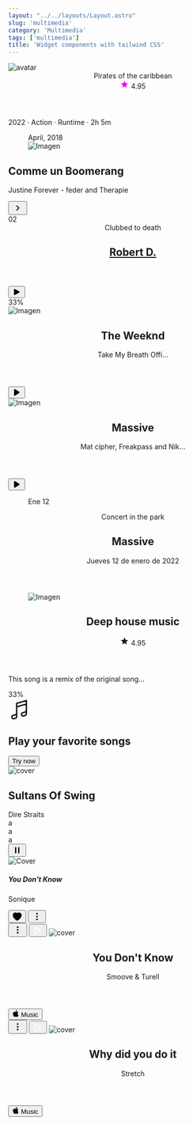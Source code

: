 ```yaml
---
layout: "../../layouts/Layout.astro"
slug: 'multimedia'
category: 'Multimedia'
tags: ['multimedia']
title: 'Widget components with tailwind CSS'
---
```


<article class="border shadow-sm break-inside grid grid-cols-12 rounded-xl overflow-hidden mb-3 text-sm bg-white dark:bg-gray-950 dark:text-white dark:border-gray-900" data-filter="multimedia">
  <img class="flex-none col-span-4 h-full object-cover" src="https://images.pexels.com/photos/343701/pexels-photo-343701.jpeg?auto=compress&amp;cs=tinysrgb&amp;w=1260&amp;h=750&amp;dpr=2" alt="avatar">
  <section class="col-span-8 flex justify-between flex-col p-3">
    <header class="flex flex-row justify-between items-start">
      <span class="font-medium text-base"> Pirates of the caribbean </span>
      <div class="flex justify-center items-center gap-2">
        <svg viewBox="0 0 24 24" class="-mt-0.5" width="18" height="18">
          <path fill="#ff00ea" d="M12,17.27L18.18,21L16.54,13.97L22,9.24L14.81,8.62L12,2L9.19,8.62L2,9.24L7.45,13.97L5.82,21L12,17.27Z"></path>
        </svg>
        <span class="font-medium">4.95</span>
      </div>
    </header>
    <p class="text-xs text-gray-600 dark:text-gray-400">2022 · Action · Runtime · 2h 5m</p>
  </section>
</article>

<article class="border shadow-sm break-inside grid grid-cols-12 rounded-xl overflow-hidden mb-3 text-sm bg-white dark:bg-gray-950 dark:text-white dark:border-gray-900" data-filter="multimedia">
  <figure class="col-span-5 relative">
    <div class="absolute left-4 bottom-4 rounded-sm text-xs py-1 px-2 text-white bg-black/60 backdrop-blur-sm">April, 2018</div>
    <img src="https://images.pexels.com/photos/5152572/pexels-photo-5152572.jpeg?auto=compress&amp;cs=tinysrgb&amp;w=1260&amp;h=750&amp;dpr=2" alt="Imagen" class="w-full min-h-[7rem] object-cover">
  </figure>
  <section class="col-span-7 flex flex-col justify-between p-3 flex-1">
    <h2 class="text-base font-medium leading-5">Comme un Boomerang</h2>
    <div class="flex flex-row justify-between items-center space-x-2">
      <p class="flex-1 text-xs leading-4">Justine Forever - feder and Therapie</p>
      <button class="flex flex-none items-center justify-center rounded-full w-8 h-8 bg-yellow-400 text-black">
        <svg width="22" height="22" viewBox="0 0 24 24" xmlns="http://www.w3.org/2000/svg">
          <path d="M8.59,16.58L13.17,12L8.59,7.41L10,6L16,12L10,18L8.59,16.58Z" fill="currentColor"></path>
        </svg>
      </button>
    </div>
  </section>
</article>

<article class="border shadow-sm break-inside relative flex items-center justify-between overflow-hidden rounded-t-xl p-4 mb-3 gap-4 text-sm bg-white dark:bg-gray-950 dark:text-white dark:border-gray-900" data-filter="multimedia">
  <div class="flex items-center justify-center w-12 h-12 rounded-full text-lg bg-blue-700 text-white">02</div>
  <header class="flex-auto flex flex-col">
    <span class="text-xs text-gray-600">Clubbed to death</span>
    <h2 class="font-bold block text-base">
      <a href="#">Robert D.</a>
    </h2>
  </header>
  <button class="w-9 h-9 flex flex-none justify-center items-center rounded-full transition-all duration-200 bg-white dark:bg-gray-900 border text-black dark:border-gray-800 dark:text-white hover:bg-gray-100 dark:hover:bg-gray-800">
    <svg xmlns="http://www.w3.org/2000/svg" viewBox="0 0 24 24" fill="currentColor" width="18" height="18">
      <path fill-rule="evenodd" d="M4.5 5.653c0-1.426 1.529-2.33 2.779-1.643l11.54 6.348c1.295.712 1.295 2.573 0 3.285L7.28 19.991c-1.25.687-2.779-.217-2.779-1.643V5.653z" clip-rule="evenodd"></path>
    </svg>
  </button>
  <div class="absolute bottom-0 left-0 w-full rounded-full overflow-hidden bg-gray-100 h-[3px] whitespace-nowrap dark:bg-gray-900">
    <div class="bg-blue-700 h-full w-4/6">
      <span class="sr-only">33%</span>
    </div>
  </div>
</article>

<article class="border shadow-sm break-inside grid grid-cols-12 rounded-xl overflow-hidden mb-3 text-sm bg-white dark:bg-gray-950 dark:text-white dark:border-gray-900" data-filter="multimedia">
  <div class="col-span-3">
    <img src="https://images.pexels.com/photos/462510/pexels-photo-462510.jpeg?auto=compress&cs=tinysrgb&w=1600" alt="Imagen" class="w-full h-full aspect-square object-cover">
  </div>
  <div class="col-span-9 flex items-center justify-between p-3 flex-1">
    <header class="flex flex-col gap-1">
      <h2 class="text-base font-semibold leading-5">The Weeknd</h2>
      <p>Take My Breath Offi...</p>
    </header>
    <button class="flex flex-none justify-center items-center rounded-full w-9 h-9 transition-color duration-200 bg-indigo-500 hover:bg-indigo-700 text-white">
      <svg width="18" height="18" fill="currentColor" viewBox="0 0 20 20" xmlns="http://www.w3.org/2000/svg" aria-hidden="true">
        <path d="M6.3 2.84A1.5 1.5 0 0 0 4 4.11v11.78a1.5 1.5 0 0 0 2.3 1.27l9.344-5.891a1.5 1.5 0 0 0 0-2.538L6.3 2.841Z"></path>
      </svg>
    </button>
  </div>
</article>

<article class="border shadow-sm break-inside grid grid-cols-12 rounded-xl overflow-hidden mb-3 text-sm bg-white dark:bg-gray-950 dark:text-white dark:border-gray-900" data-filter="multimedia">
  <div class="col-span-4">
    <img src="https://images.pexels.com/photos/7022370/pexels-photo-7022370.jpeg?auto=compress&cs=tinysrgb&w=1260&h=750&dpr=2" alt="Imagen" class="w-full h-full aspect-square object-cover">
  </div>
  <div class="col-span-8 flex items-center justify-between p-3 flex-1">
    <header class="flex flex-col gap-1">
      <h2 class="text-base font-semibold leading-5">Massive</h2>
      <p>Mat cipher, Freakpass and Nik...</p>
    </header>
    <button class="flex flex-none justify-center items-center rounded-full w-9 h-9 transition-color duration-200 bg-gray-800 hover:bg-gray-700 text-white">
      <svg width="18" height="18" fill="currentColor" viewBox="0 0 20 20" xmlns="http://www.w3.org/2000/svg" aria-hidden="true">
        <path d="M6.3 2.84A1.5 1.5 0 0 0 4 4.11v11.78a1.5 1.5 0 0 0 2.3 1.27l9.344-5.891a1.5 1.5 0 0 0 0-2.538L6.3 2.841Z"></path>
      </svg>
    </button>
  </div>
</article>

<article class="border shadow-sm break-inside grid grid-cols-12 rounded-xl overflow-hidden mb-3 text-sm bg-white dark:bg-gray-950 dark:text-white dark:border-gray-900" data-filter="multimedia">
  <figure class="col-span-3">
    <div class="flex items-center justify-center flex-col w-full h-full p-3 bg-gray-900 text-white dark:bg-gray-200 dark:text-black">
      <span>Ene</span>
      <span class="text-3xl font-semibold">12</span>
    </div>
  </figure>
  <section class="col-span-9 flex items-center justify-between p-3 flex-1">
    <header class="flex flex-col">
      <p class="text-xs text-gray-500">Concert in the park</p>
      <h2 class="text-sm font-semibold leading-5">Massive</h2>
      <p>Jueves 12 de enero de 2022</p>
    </header>
  </section>
</article>

<article class="border shadow-sm break-inside grid grid-cols-12 rounded-xl overflow-hidden mb-3 text-sm bg-white dark:bg-gray-950 dark:text-white dark:border-gray-900" data-filter="multimedia">
  <figure class="col-span-4">
    <img src="https://images.pexels.com/photos/733767/pexels-photo-733767.jpeg?auto=compress&cs=tinysrgb&w=1260&h=750&dpr=2" alt="Imagen" class="w-full h-full aspect-square object-cover">
  </figure>
  <section class="col-span-8 flex flex-col items-start p-3 flex-1 gap-2">
    <header class="flex items-start justify-between">
      <h2 class="text-base font-semibold leading-5">Deep house music</h2>
      <div class="flex justify-center items-center gap-2">
        <svg viewBox="0 0 24 24" class="-mt-0.5 text-rose-500" width="18" height="18">
          <path fill="currentColor" d="M12,17.27L18.18,21L16.54,13.97L22,9.24L14.81,8.62L12,2L9.19,8.62L2,9.24L7.45,13.97L5.82,21L12,17.27Z"></path>
        </svg>
        <span class="font-medium">4.95</span>
      </div>
    </header>
    <p class="text-xs text-gray-600">This song is a remix of the original song...</p>
    <div class="w-full rounded-full overflow-hidden bg-gray-100 h-[3px] whitespace-nowrap dark:bg-gray-900">
      <div class="bg-blue-700 h-full w-4/6">
        <span class="sr-only">33%</span>
      </div>
    </div>
  </section>
</article>

<section class="grid grid-cols-2 gap-3" data-filter="multimedia">
  <article class="border shadow-sm break-inside flex items-center flex-col justify-between rounded-xl mb-3 text-sm gap-4 p-4 bg-gradient-to-t from-rose-500 to-pink-600 text-white dark:border-gray-900">
    <svg width="45" height="45" fill="none" stroke-width="1.5" stroke="currentColor" viewBox="0 0 24 24" xmlns="http://www.w3.org/2000/svg" aria-hidden="true">
      <path stroke-linecap="round" stroke-linejoin="round" d="m9 9 10.5-3m0 6.553v3.75a2.25 2.25 0 0 1-1.632 2.163l-1.32.377a1.803 1.803 0 1 1-.99-3.467l2.31-.66a2.25 2.25 0 0 0 1.632-2.163Zm0 0V2.25L9 5.25v10.303m0 0v3.75a2.25 2.25 0 0 1-1.632 2.163l-1.32.377a1.803 1.803 0 0 1-.99-3.467l2.31-.66A2.25 2.25 0 0 0 9 15.553Z"></path>
    </svg>
    <h2 class="text-base text-center">Play your favorite songs</h2>
    <button class="px-2 w-full h-8 rounded-full font-medium transition-colors duration-200 bg-white text-black hover:bg-gray-200">Try now</button>
  </article>
  <article class="border shadow-sm break-inside flex items-center flex-col justify-between rounded-xl overflow-hidden mb-3 text-sm bg-gradient-to-r from-purple-600 to-indigo-600 text-white dark:border-gray-900">
    <img src="https://images.pexels.com/photos/9008803/pexels-photo-9008803.jpeg?auto=compress&amp;cs=tinysrgb&amp;w=1260&amp;h=750&amp;dpr=2" class="object-cover w-full h-full" alt="cover">
    <div class="flex flex-col items-start w-full p-4 gap-1">
      <h2>Sultans Of Swing</h2>
      <span class="text-xs">Dire Straits</span>
    </div>
  </article>
</section>

<article class="border shadow-sm break-inside flex items-center justify-between rounded-xl p-4 mb-3 text-sm bg-white dark:bg-gray-950 dark:text-white dark:border-gray-900" data-filter="multimedia">
  a
</article>

<article class="border shadow-sm break-inside flex items-center justify-between rounded-xl p-4 mb-3 text-sm bg-white dark:bg-gray-950 dark:text-white dark:border-gray-900" data-filter="multimedia">
  a
</article>

<article class="border shadow-sm break-inside flex items-center justify-between rounded-xl p-4 mb-3 text-sm bg-white dark:bg-gray-950 dark:text-white dark:border-gray-900" data-filter="multimedia">
  a
</article>

<article class="border shadow-sm break-inside flex items-center justify-between rounded-xl p-4 mb-3 text-sm bg-white dark:bg-gray-950 dark:text-white dark:border-gray-900" data-filter="multimedia">
  <div class="flex items-center justify-between w-full">
    <div class="flex items-center space-x-3">
      <div class="relative overflow-hidden rounded-md">
        <div class="absolute left-0 top-0 w-full h-full flex items-center justify-center text-white bg-black/40">
          <button class="w-8 h-8 flex items-center justify-center">
            <svg xmlns="http://www.w3.org/2000/svg" viewBox="0 0 24 24" fill="currentColor" width="20" height="20">
              <path fill-rule="evenodd" d="M6.75 5.25a.75.75 0 01.75-.75H9a.75.75 0 01.75.75v13.5a.75.75 0 01-.75.75H7.5a.75.75 0 01-.75-.75V5.25zm7.5 0A.75.75 0 0115 4.5h1.5a.75.75 0 01.75.75v13.5a.75.75 0 01-.75.75H15a.75.75 0 01-.75-.75V5.25z" clip-rule="evenodd"></path>
            </svg>
          </button>
        </div>
        <img src="https://images.pexels.com/photos/9980327/pexels-photo-9980327.jpeg?auto=compress&amp;cs=tinysrgb&amp;w=1260&amp;h=750&amp;dpr=2" alt="Cover" class="object-cover w-11 h-11">
      </div>
      <div class="flex flex-col">
        <h5 class="text-base font-medium">You Don't Know</h5>
        <p class="text-slate-500 dark:text-slate-400">Sonique</p>
      </div>
    </div>
    <div class="flex items-center space-x-1">
      <button class="flex flex-none items-center justify-center rounded-full p-1 text-rose-500">
        <svg xmlns="http://www.w3.org/2000/svg" viewBox="0 0 24 24" fill="currentColor" stroke="currentColor" stroke-width="2" width="20" height="20">
          <path d="M11.645 20.91l-.007-.003-.022-.012a15.247 15.247 0 01-.383-.218 25.18 25.18 0 01-4.244-3.17C4.688 15.36 2.25 12.174 2.25 8.25 2.25 5.322 4.714 3 7.688 3A5.5 5.5 0 0112 5.052 5.5 5.5 0 0116.313 3c2.973 0 5.437 2.322 5.437 5.25 0 3.925-2.438 7.111-4.739 9.256a25.175 25.175 0 01-4.244 3.17 15.247 15.247 0 01-.383.219l-.022.012-.007.004-.003.001a.752.752 0 01-.704 0l-.003-.001z"></path>
        </svg>
      </button>
      <button class="flex flex-none items-center justify-center rounded-full w-8 h-8 transition-colors duration-200 hover:bg-gray-200 dark:hover:bg-gray-900">
        <svg xmlns="http://www.w3.org/2000/svg" width="20" height="20" viewBox="0 0 24 24" fill="none" stroke="currentColor" stroke-width="2.2" stroke-linecap="round" stroke-linejoin="round">
          <circle cx="12" cy="12" r="1"></circle>
          <circle cx="12" cy="5" r="1"></circle>
          <circle cx="12" cy="19" r="1"></circle>
        </svg>
      </button>
    </div>
  </div>
</article>

<section class="grid grid-cols-2 gap-3" data-filter="multimedia">
  <article class="border flex flex-col items-center justify-between overflow-hidden text-sm bg-white text-black dark:bg-gray-900 dark:text-white rounded-xl mb-4 dark:border-gray-900">
    <div class="relative">
      <button class="absolute right-2 top-2 flex items-center justify-center rounded-full p-1 transition-colors duration-200 bg-white text-black">
        <svg width="22" height="22" viewBox="0 0 24 24" xmlns="http://www.w3.org/2000/svg">
          <path d="M12,16A2,2 0 0,1 14,18A2,2 0 0,1 12,20A2,2 0 0,1 10,18A2,2 0 0,1 12,16M12,10A2,2 0 0,1 14,12A2,2 0 0,1 12,14A2,2 0 0,1 10,12A2,2 0 0,1 12,10M12,4A2,2 0 0,1 14,6A2,2 0 0,1 12,8A2,2 0 0,1 10,6A2,2 0 0,1 12,4Z" fill="currentColor"></path>
        </svg>
      </button>
      <button class="flex items-center justify-center absolute top-1/2 left-1/2 -translate-x-1/2 -translate-y-1/2 rounded-full w-10 h-10 transition-colors duration-200 bg-[#000000c1] hover:bg-black">
        <svg xmlns="http://www.w3.org/2000/svg" width="20" height="20" viewBox="0 0 24 24" fill="none" stroke="#ffffff" stroke-width="2" stroke-linecap="round" stroke-linejoin="round">
          <polygon points="5 3 19 12 5 21 5 3"></polygon>
        </svg>
      </button>
      <img src="https://images.pexels.com/photos/185030/pexels-photo-185030.jpeg?auto=compress&amp;cs=tinysrgb&amp;w=1260&amp;h=750&amp;dpr=2" class="object-cover" alt="cover">
    </div>
    <div class="flex flex-col items-start w-full p-4 space-y-2">
      <header>
        <h2 class="font-medium">You Don't Know</h2>
        <span class="text-xs">Smoove &amp; Turell</span>
      </header>
      <button class="flex items-center justify-center text-xs rounded-full px-2 py-1 space-x-1 bg-black text-white dark:bg-white dark:text-black">
        <svg role="img" viewBox="0 0 24 24" xmlns="http://www.w3.org/2000/svg" width="14" height="14"><path fill="currentColor" d="M12.152 6.896c-.948 0-2.415-1.078-3.96-1.04-2.04.027-3.91 1.183-4.961 3.014-2.117 3.675-.546 9.103 1.519 12.09 1.013 1.454 2.208 3.09 3.792 3.039 1.52-.065 2.09-.987 3.935-.987 1.831 0 2.35.987 3.96.948 1.637-.026 2.676-1.48 3.676-2.948 1.156-1.688 1.636-3.325 1.662-3.415-.039-.013-3.182-1.221-3.22-4.857-.026-3.04 2.48-4.494 2.597-4.559-1.429-2.09-3.623-2.324-4.39-2.376-2-.156-3.675 1.09-4.61 1.09zM15.53 3.83c.843-1.012 1.4-2.427 1.245-3.83-1.207.052-2.662.805-3.532 1.818-.78.896-1.454 2.338-1.273 3.714 1.338.104 2.715-.688 3.559-1.701"></path>
        </svg>
        <span>Music</span>
      </button>
    </div>
  </article>
  <article class="border flex flex-col items-center justify-between overflow-hidden text-sm bg-emerald-600 text-white rounded-xl mb-4 dark:border-gray-900">
    <div class="relative">
      <button class="absolute right-2 top-2 flex items-center justify-center hover:bg-white hover:text-black rounded-full p-1 transition-colors duration-200">
        <svg width="22" height="22" viewBox="0 0 24 24" xmlns="http://www.w3.org/2000/svg">
          <path d="M12,16A2,2 0 0,1 14,18A2,2 0 0,1 12,20A2,2 0 0,1 10,18A2,2 0 0,1 12,16M12,10A2,2 0 0,1 14,12A2,2 0 0,1 12,14A2,2 0 0,1 10,12A2,2 0 0,1 12,10M12,4A2,2 0 0,1 14,6A2,2 0 0,1 12,8A2,2 0 0,1 10,6A2,2 0 0,1 12,4Z" fill="currentColor"></path>
        </svg>
      </button>
      <button class="flex items-center justify-center absolute top-1/2 left-1/2 -translate-x-1/2 -translate-y-1/2 rounded-full w-10 h-10 transition-colors duration-200 bg-[#000000c1] hover:bg-black">
        <svg xmlns="http://www.w3.org/2000/svg" width="20" height="20" viewBox="0 0 24 24" fill="none" stroke="#ffffff" stroke-width="2" stroke-linecap="round" stroke-linejoin="round">
          <polygon points="5 3 19 12 5 21 5 3"></polygon>
        </svg>
      </button>
      <img src="https://images.pexels.com/photos/144428/pexels-photo-144428.jpeg?auto=compress&amp;cs=tinysrgb&amp;w=1260&amp;h=750&amp;dpr=2" class="object-cover" alt="cover">
    </div>
    <div class="flex flex-col items-start w-full p-4 space-y-2">
      <header>
        <h2 class="font-medium">Why did you do it</h2>
        <span class="text-xs">Stretch</span>
      </header>
      <button class="flex items-center justify-center text-xs rounded-full px-2 py-1 space-x-1 bg-white text-black">
        <svg role="img" viewBox="0 0 24 24" xmlns="http://www.w3.org/2000/svg" width="14" height="14">
          <path fill="currentColor" d="M12.152 6.896c-.948 0-2.415-1.078-3.96-1.04-2.04.027-3.91 1.183-4.961 3.014-2.117 3.675-.546 9.103 1.519 12.09 1.013 1.454 2.208 3.09 3.792 3.039 1.52-.065 2.09-.987 3.935-.987 1.831 0 2.35.987 3.96.948 1.637-.026 2.676-1.48 3.676-2.948 1.156-1.688 1.636-3.325 1.662-3.415-.039-.013-3.182-1.221-3.22-4.857-.026-3.04 2.48-4.494 2.597-4.559-1.429-2.09-3.623-2.324-4.39-2.376-2-.156-3.675 1.09-4.61 1.09zM15.53 3.83c.843-1.012 1.4-2.427 1.245-3.83-1.207.052-2.662.805-3.532 1.818-.78.896-1.454 2.338-1.273 3.714 1.338.104 2.715-.688 3.559-1.701"></path>
        </svg>
        <span>Music</span>
      </button>
    </div>
  </article>
</section>